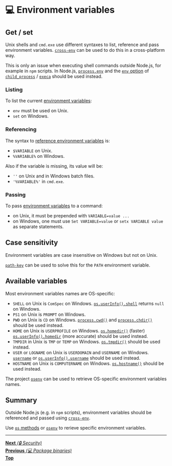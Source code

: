 # 💻 Environment variables

## Get / set

Unix shells and `cmd.exe` use different syntaxes to list, reference and pass
environment variables. [`cross-env`](https://github.com/kentcdodds/cross-env)
can be used to do this in a cross-platform way.

This is only an issue when executing shell commands outside Node.js, for example
in `npm` scripts. In Node.js,
[`process.env`](https://nodejs.org/api/process.html#process_process_env) and the
[`env` option](https://nodejs.org/api/child_process.html#child_process_child_process_spawn_command_args_options)
of [`child_process`](https://nodejs.org/api/child_process.html) /
[`execa`](https://github.com/sindresorhus/execa) should be used instead.

### Listing

To list the current
[environment variables](https://en.wikipedia.org/wiki/Environment_variable):

- `env` must be used on Unix.
- `set` on Windows.

### Referencing

The syntax to
[reference environment variables](https://ss64.com/nt/syntax-variables.html) is:

- `$VARIABLE` on Unix.
- `%VARIABLE%` on Windows.

Also if the variable is missing, its value will be:

- `''` on Unix and in Windows batch files.
- `'%VARIABLE%'` in `cmd.exe`.

### Passing

To pass
[environment variables](https://docs.microsoft.com/en-us/windows/desktop/procthread/environment-variables)
to a command:

- on Unix, it must be prepended with `VARIABLE=value ...`
- on Windows, one must use `Set VARIABLE=value` or `setx VARIABLE value` as
  separate statements.

## Case sensitivity

Environment variables are case insensitive on Windows but not on Unix.

[`path-key`](https://github.com/sindresorhus/path-key) can be used to solve this
for the `PATH` environment variable.

## Available variables

Most environment variables names are OS-specific:

- `SHELL` on Unix is `ComSpec` on Windows.
  [`os.userInfo().shell`](https://nodejs.org/api/os.html#os_os_userinfo_options)
  returns `null` on Windows.
- `PS1` on Unix is `PROMPT` on Windows.
- `PWD` on Unix is `CD` on Windows.
  [`process.cwd()`](https://nodejs.org/api/process.html#process_process_cwd) and
  [`process.chdir()`](https://nodejs.org/api/process.html#process_process_chdir_directory)
  should be used instead.
- `HOME` on Unix is `USERPROFILE` on Windows.
  [`os.homedir()`](https://nodejs.org/api/os.html#os_os_homedir) (faster)
  [`os.userInfo().homedir`](https://nodejs.org/api/os.html#os_os_userinfo_options)
  (more accurate) should be used instead.
- `TMPDIR` in Unix is `TMP` or `TEMP` on Windows.
  [`os.tmpdir()`](https://nodejs.org/api/os.html#os_os_tmpdir) should be used
  instead.
- `USER` or `LOGNAME` on Unix is `USERDOMAIN` and `USERNAME` on Windows.
  [`username`](https://github.com/sindresorhus/username) or
  [`os.userInfo().username`](https://nodejs.org/api/os.html#os_os_userinfo_options)
  should be used instead.
- `HOSTNAME` on Unix is `COMPUTERNAME` on Windows.
  [`os.hostname()`](https://nodejs.org/api/os.html#os_os_hostname) should be
  used instead.

The project [`osenv`](https://github.com/npm/osenv) can be used to retrieve
OS-specific environment variables names.

## Summary

Outside Node.js (e.g. in `npm` scripts), environment variables should be
referenced and passed using
[`cross-env`](https://github.com/kentcdodds/cross-env).

Use [`os` methods](https://nodejs.org/api/os.html) or
[`osenv`](https://github.com/npm/osenv) to rerieve specific environment
variables.

<hr>

[**Next** _(🔒 Security)_](../5_security/README.md)<br>
[**Previous** _(💻 Package binaries)_](package_binaries.md)<br>
[**Top**](README.md)<br>

